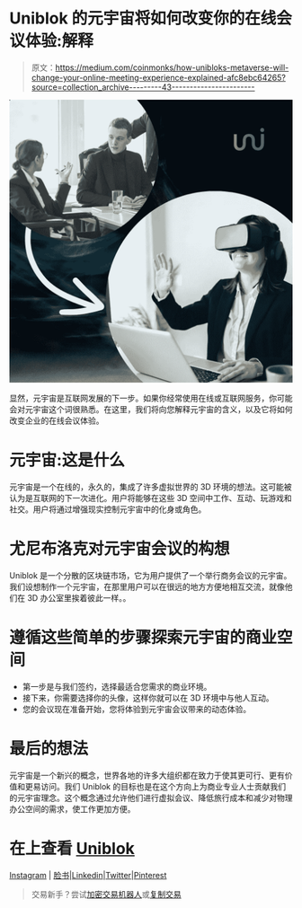 # Uniblok 的元宇宙将如何改变你的在线会议体验:解释

> 原文：<https://medium.com/coinmonks/how-unibloks-metaverse-will-change-your-online-meeting-experience-explained-afc8ebc64265?source=collection_archive---------43----------------------->

![](img/6c66e24b7793d71fde2e2a5dc0f11866.png)

显然，元宇宙是互联网发展的下一步。如果你经常使用在线或互联网服务，你可能会对元宇宙这个词很熟悉。在这里，我们将向您解释元宇宙的含义，以及它将如何改变企业的在线会议体验。

# 元宇宙:这是什么

元宇宙是一个在线的，永久的，集成了许多虚拟世界的 3D 环境的想法。这可能被认为是互联网的下一次进化。用户将能够在这些 3D 空间中工作、互动、玩游戏和社交。用户将通过增强现实控制元宇宙中的化身或角色。

# 尤尼布洛克对元宇宙会议的构想

Uniblok 是一个分散的区块链市场，它为用户提供了一个举行商务会议的元宇宙。我们设想制作一个元宇宙，在那里用户可以在很远的地方方便地相互交流，就像他们在 3D 办公室里挨着彼此一样。。

# 遵循这些简单的步骤探索元宇宙的商业空间

*   第一步是与我们签约，选择最适合您需求的商业环境。
*   接下来，你需要选择你的头像，这样你就可以在 3D 环境中与他人互动。
*   您的会议现在准备开始，您将体验到元宇宙会议带来的动态体验。

# 最后的想法

元宇宙是一个新兴的概念，世界各地的许多大组织都在致力于使其更可行、更有价值和更易访问。我们 Uniblok 的目标也是在这个方向上为商业专业人士贡献我们的元宇宙理念。这个概念通过允许他们进行虚拟会议、降低旅行成本和减少对物理办公空间的需求，使工作更加方便。

# 在上查看 [Uniblok](https://uniblok.io/)

[Instagram](https://www.instagram.com/uniblok_techpvtltd/) | [脸书](https://www.facebook.com/Uniblok-Tech-Pvt-Ltd-115934447782742/)|[Linkedin](https://www.linkedin.com/company/uniblok-tech-pvt-ltd)|[Twitter](https://twitter.com/UniblokPVTLTD)|[Pinterest](https://in.pinterest.com/UniblokTechPvtLtd/)

> 交易新手？尝试[加密交易机器人](/coinmonks/crypto-trading-bot-c2ffce8acb2a)或[复制交易](/coinmonks/top-10-crypto-copy-trading-platforms-for-beginners-d0c37c7d698c)